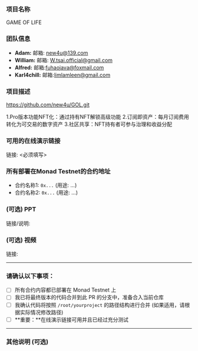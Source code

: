 ### 项目名称
GAME OF LIFE
### 团队信息
- **Adam:** 邮箱: new4u@139.com
- **William:** 邮箱: W.tsai.official@gmail.com
- **Alfred:** 邮箱:fuhaojava@foxmail.com
- **Karl4chill:** 邮箱:limlamleen@gmail.com

### 项目描述
https://github.com/new4u/GOL.git 

1.Pro版本功能NFT化：通过持有NFT解锁高级功能
2.订阅即资产：每月订阅费用转化为可交易的数字资产
3.社区共享：NFT持有者可参与治理和收益分配
### 可用的在线演示链接
链接: <必须填写>

### 所有部署在Monad Testnet的合约地址
- 合约名称1: `0x...` (用途: ...)
- 合约名称2: `0x...` (用途: ...)
### (可选) PPT
链接/说明:

### (可选) 视频
链接:

---

### 请确认以下事项：

- [ ] 所有合约内容都已部署在 Monad Testnet 上
- [ ] 我已将最终版本的代码合并到此 PR 的分支中，准备合入当前仓库
- [ ] 我确认代码将按照 `/root/yourproject` 的路径结构进行合并 (如果适用，请根据实际情况修改路径)
- [ ] **重要：**在线演示链接可用并且已经过充分测试

---

### 其他说明 (可选)
